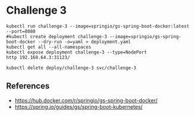 # Challenge 3

```
kubectl run challenge-3 --image=springio/gs-spring-boot-docker:latest --port=8080
#kubectl create deployment challenge-3 --image=springio/gs-spring-boot-docker --dry-run -o=yaml > deployment.yaml
kubectl get all --all-namespaces
kubectl expose deployment challenge-3 --type=NodePort
http 192.168.64.3:31123/

kubectl delete deploy/challenge-3 svc/challenge-3
```

## References

- https://hub.docker.com/r/springio/gs-spring-boot-docker/
- https://spring.io/guides/gs/spring-boot-kubernetes/